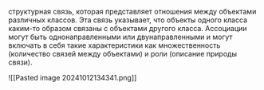  структурная связь, которая представляет отношения между объектами различных классов. Эта связь указывает, что объекты одного класса каким-то образом связаны с объектами другого класса. Ассоциации могут быть однонаправленными или двунаправленными и могут включать в себя такие характеристики как множественность (количество связей между объектами) и роли (описание природы связи).


![[Pasted image 20241012134341.png]]